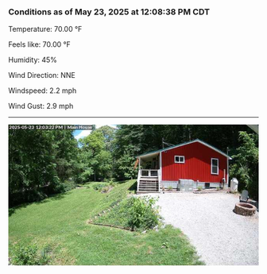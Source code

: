 ### Conditions as of May 23, 2025 at 12:08:38 PM CDT 

Temperature: 70.00 &deg;F

Feels like: 70.00 &deg;F

Humidity: 45%

Wind Direction: NNE

Windspeed: 2.2 mph

Wind Gust: 2.9 mph

---

<img src="./images/latest.jpeg"/>

